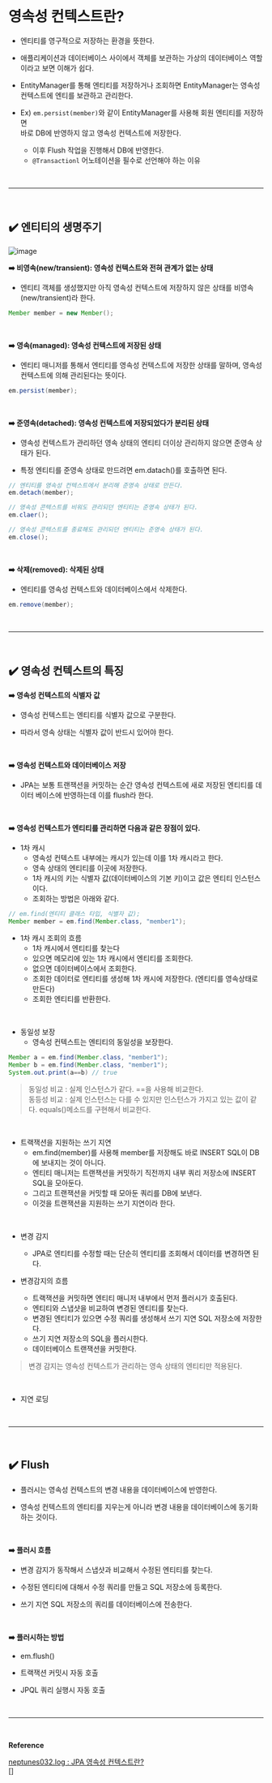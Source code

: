 # 영속성 컨텍스트란?
- 엔티티를 영구적으로 저장하는 환경을 뜻한다.

- 애플리케이션과 데이터베이스 사이에서 객체를 보관하는 가상의 데이터베이스 역할이라고 보면 이해가 쉽다.

- EntityManager를 통해 엔티티를 저장하거나 조회하면 EntityManager는 영속성 컨텍스트에 엔티를 보관하고 관리한다.

- Ex) `em.persist(member)`와 같이 EntityManager를 사용해 회원 엔티티를 저장하면<br>
바로 DB에 반영하지 않고 영속성 컨텍스트에 저장한다.
  - 이후 Flush 작업을 진행해서 DB에 반영한다.
  - `@Transactionl` 어노테이션을 필수로 선언해야 하는 이유
<br>
<hr>
<br>

## ✔️ 엔티티의 생명주기
![image](https://github.com/user-attachments/assets/13098d5a-74ce-43cf-8c17-81bdb9fbf5ec)
<br>

**➡️ 비영속(new/transient): 영속성 컨텍스트와 전혀 관계가 없는 상태**
- 엔티티 객체를 생성했지만 아직 영속성 컨텍스트에 저장하지 않은 상태를 비영속(new/transient)라 한다.

```java
Member member = new Member();
```
<br>

**➡️ 영속(managed): 영속성 컨텍스트에 저장된 상태**
- 엔티티 매니저를 통해서 엔티티를 영속성 컨텍스트에 저장한 상태를 말하며, 영속성 컨텍스트에 의해 관리된다는 뜻이다.

```java
em.persist(member);
```
<br>

**➡️ 준영속(detached): 영속성 컨텍스트에 저장되었다가 분리된 상태**
- 영속성 컨텍스트가 관리하던 영속 상태의 엔티티 더이상 관리하지 않으면 준영속 상태가 된다.

- 특정 엔티티를 준영속 상태로 만드려면 em.datach()를 호출하면 된다.

```java
// 엔티티를 영속성 컨텍스트에서 분리해 준영속 상태로 만든다.
em.detach(member);

// 영속성 콘텍스트를 비워도 관리되던 엔티티는 준영속 상태가 된다.
em.claer();

// 영속성 콘텍스트를 종료해도 관리되던 엔티티는 준영속 상태가 된다.
em.close();
```
<br>

**➡️ 삭제(removed): 삭제된 상태**
- 엔티티를 영속성 컨텍스트와 데이터베이스에서 삭제한다.

```java
em.remove(member);
```
<br>
<hr>
<br>

## ✔️ 영속성 컨텍스트의 특징
**➡️ 영속성 컨텍스트의 식별자 값**
- 영속성 컨텍스트는 엔티티를 식별자 값으로 구분한다. 

- 따라서 영속 상태는 식별자 값이 반드시 있어야 한다.
<br>

**➡️ 영속성 컨텍스트와 데이터베이스 저장**
- JPA는 보통 트랜잭션을 커밋하는 순간 영속성 컨텍스트에 새로 저장된 엔티티를 데이터 베이스에 반영하는데 이를 flush라 한다.
<br>

**➡️ 영속성 컨텍스트가 엔티티를 관리하면 다음과 같은 장점이 있다.**
- 1차 캐시
  - 영속성 컨텍스트 내부에는 캐시가 있는데 이를 1차 캐시라고 한다.
  - 영속 상태의 엔티티를 이곳에 저장한다.
  - 1차 캐시의 키는 식별자 값(데이터베이스의 기본 키)이고 값은 엔티티 인스턴스이다.
  - 조회하는 방법은 아래와 같다.

```java
// em.find(엔티티 클래스 타입, 식별자 값);
Member member = em.find(Member.class, "member1");
```

- 1차 캐시 조회의 흐름
  - 1차 캐시에서 엔티티를 찾는다
  - 있으면 메모리에 있는 1차 캐시에서 엔티티를 조회한다.
  - 없으면 데이터베이스에서 조회한다.
  - 조회한 데이터로 엔티티를 생성해 1차 캐시에 저장한다. (엔티티를 영속상태로 만든다)
  - 조회한 엔티티를 반환한다.
<br>

- 동일성 보장
  - 영속성 컨텍스트는 엔티티의 동일성을 보장한다.
 
```java
Member a = em.find(Member.class, "member1");
Member b = em.find(Member.class, "member1");
System.out.print(a==b) // true
```
> 동일성 비교 : 실제 인스턴스가 같다. ==을 사용해 비교한다.<br>
동등성 비교 : 실제 인스턴스는 다를 수 있지만 인스턴스가 가지고 있는 값이 같다. equals()메소드를 구현해서 비교한다.
<br>

- 트랙잭션을 지원하는 쓰기 지연
  - em.find(member)를 사용해 member를 저장해도 바로 INSERT SQL이 DB에 보내지는 것이 아니다.
  - 엔티티 매니저는 트랜잭션을 커밋하기 직전까지 내부 쿼리 저장소에 INSERT SQL을 모아둔다.
  - 그리고 트랜잭션을 커밋할 때 모아둔 쿼리를 DB에 보낸다.
  - 이것을 트랜잭션을 지원하는 쓰기 지연이라 한다.
<br>

- 변경 감지
  - JPA로 엔티티를 수정할 때는 단순히 엔티티를 조회해서 데이터를 변경하면 된다.

- 변경감지의 흐름
  - 트랙잭션을 커밋하면 엔티티 매니저 내부에서 먼저 플러시가 호출된다.
  - 엔티티와 스냅샷을 비교하여 변경된 엔티티를 찾는다.
  - 변경된 엔티티가 있으면 수정 쿼리를 생성해서 쓰기 지연 SQL 저장소에 저장한다.
  - 쓰기 지연 저장소의 SQL을 플러시한다.
  - 데이터베이스 트랜잭션을 커밋한다.
> 변경 감지는 영속성 컨텍스트가 관리하는 영속 상태의 엔티티만 적용된다.
<br>

- 지연 로딩
<br>
<hr>
<br>

## ✔️ Flush
- 플러시는 영속성 컨텍스트의 변경 내용을 데이터베이스에 반영한다.

- 영속성 컨텍스트의 엔티티를 지우는게 아니라 변경 내용을 데이터베이스에 동기화하는 것이다.
<br>

**➡️ 플러시 흐름**
- 변경 감지가 동작해서 스냅샷과 비교해서 수정된 엔티티를 찾는다.

- 수정된 엔티티에 대해서 수정 쿼리를 만들고 SQL 저장소에 등록한다.

- 쓰기 지연 SQL 저장소의 쿼리를 데이터베이스에 전송한다.
<br>

**➡️ 플러시하는 방법**
- em.flush()

- 트랙잭션 커밋시 자동 호출

- JPQL 쿼리 실행시 자동 호출
<br>
<hr>
<br>

**Reference**<br>

[neptunes032.log : JPA 영속성 컨텍스트란?](https://velog.io/@neptunes032/JPA-%EC%98%81%EC%86%8D%EC%84%B1-%EC%BB%A8%ED%85%8D%EC%8A%A4%ED%8A%B8%EB%9E%80)<br>
[]
